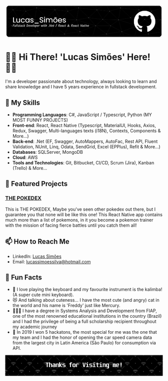 <!-- Banner or highlight image -->
![Banner](https://github.com/ImZicky/ImZicky/blob/5857eeccb903b783614c05e5a7390a57f406046c/github-header-image.png)

# 🫰🏻 Hi There! 'Lucas Simões' Here! 🫰🏻

I'm a developer passionate about technology, always looking to learn and share knowledge and I have 5 years experience in fullstack development.

## 🚀 My Skills

- **Programming Languages**: C#, JavaScript / Typescript, Python (MY MOST FUNNY PROJECTS)
- **Front-end**: React, React Native (Typescript, MaterialUI, Hooks, Axios, Redux, Swagger, Multi-languages texts (i18N), Contexts, Components & More...)
- **Back-end**: .Net (EF, Swagger, AutoMappers, AutoFac, Rest API, Fluent Validation, NUnit, Linq, Odata, SendGrid, Excel (EPPlus), Refit & More...)
- **Databases**: SQLServer, MongoDB 
- **Cloud**: AWS
- **Tools and Technologies**: Git, Bitbucket, CI/CD, Scrum (Jira), Kanban (Trello) & More...

## 🌟 Featured Projects

### [THE POKEDEX](https://github.com/ImZicky/PokedexNative)
This is THE POKEDEX, Maybe you've seen other pokedex out there, but I guarantee you that none will be like this one! This React Native app contains much more than a list of pokemons, in it you become a pokemon trainer with the mission of facing fierce battles until you catch them all! 

## 📫 How to Reach Me

- LinkedIn: [Lucas Simões](https://www.linkedin.com/in/lucazsimoes/)
- Email: lucassimoessilva@hotmail.com

## 🎉 Fun Facts

- 🎹 I love playing the keyboard and my favourite instrument is the kalimba! (A super cute mini keyboard).
- 😻 And talking about cuteness... I have the most cute (and angry) cat in the world and his name is 'Freddy' just like Mercury.
- 🧑🏻‍🎓 I have a degree in Systems Analysis and Development from FIAP, one of the most renowned educational institutions in the country (Brazil) and I had the privilege of being a full scholarship recipient throughout my academic journey
- 🥇 In 2019 I won 5 hackatons, the most special for me was the one that my team and I had the honor of opening the car speed camera data from the largest city in Latin America (São Paulo) for consumption via API.

<!-- Banner or farewell image -->
![Thanks for visiting!](https://github.com/ImZicky/ImZicky/blob/master/github-footer-image.png)

